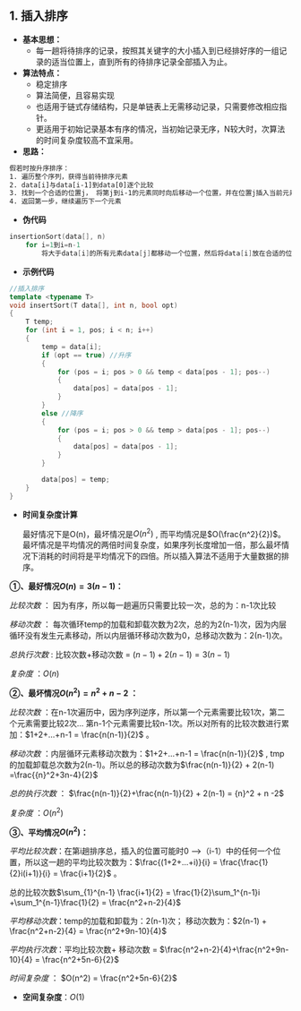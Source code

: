 ## 1. 插入排序
- **基本思想：**
	- 每一趟将待排序的记录，按照其关键字的大小插入到已经排好序的一组记录的适当位置上，直到所有的待排序记录全部插入为止。
- **算法特点：**
  - 稳定排序
  - 算法简便，且容易实现
  - 也适用于链式存储结构，只是单链表上无需移动记录，只需要修改相应指针。
  - 更适用于初始记录基本有序的情况，当初始记录无序，N较大时，次算法的时间复杂度较高不宜采用。
- **思路：**
```txt
假若时按升序排序：
1. 遍历整个序列，获得当前待排序元素
2. data[i]与data[i-1]到data[0]逐个比较
3. 找到一个合适的位置j， 将第j到i-1的元素同时向后移动一个位置，并在位置j插入当前元素
4. 返回第一步，继续遍历下一个元素
```
- **伪代码**
```cpp
insertionSort(data[], n)
	for i=1到i=n-1
		将大于data[i]的所有元素data[j]都移动一个位置，然后将data[i]放在合适的位置。
```
- **示例代码**
```cpp
//插入排序
template <typename T>
void insertSort(T data[], int n, bool opt)
{
    T temp;
    for (int i = 1, pos; i < n; i++)
    {
        temp = data[i];
        if (opt == true) //升序
        {
            for (pos = i; pos > 0 && temp < data[pos - 1]; pos--)
            { 
                data[pos] = data[pos - 1];
            }
        }
        else //降序
        {
            for (pos = i; pos > 0 && temp > data[pos - 1]; pos--)
            {
                data[pos] = data[pos - 1];
            }
        }

        data[pos] = temp;
    }
}
```
- **时间复杂度计算**

  最好情况下是O(n)，最坏情况是$O(n^2)$ , 而平均情况是$O(\frac{n^2}{2})$。最坏情况是平均情况的两倍时间复杂度，如果序列长度增加一倍，那么最坏情况下消耗的时间将是平均情况下的四倍。所以插入算法不适用于大量数据的排序。

**①、最好情况$O({n}) = 3(n-1)$：**

*比较次数* ：   因为有序，所以每一趟遍历只需要比较一次，总的为：n-1次比较

*移动次数* ：   每次循环temp的加载和卸载次数为2次，总的为2(n-1)次，因为内层循环没有发生元素移动，所以内层循环移动次数为0，总移动次数为：2(n-1)次。

*总执行次数*  :  比较次数+移动次数 = $(n-1)+2(n-1) = 3(n-1)$

*复杂度* ：$O(n)$

**②、最坏情况$O({n}^2) = n^2 +n -2$ ：**

*比较次数* ：在n-1次遍历中，因为序列逆序，所以第一个元素需要比较1次，第二个元素需要比较2次... 第n-1个元素需要比较n-1次。所以对所有的比较次数进行累加：$1+2+...+n-1 =  \frac{n(n-1)}{2}$ 。

*移动次数* ：内层循环元素移动次数为：$1+2+...+n-1 =  \frac{n(n-1)}{2}$ , tmp的加载卸载总次数为2(n-1)。所以总的移动次数为$\frac{n(n-1)}{2} + 2(n-1) =\frac{{n}^2+3n-4}{2}$

*总的执行次数* ： $\frac{n(n-1)}{2}+\frac{n(n-1)}{2} + 2(n-1) = {n}^2 + n -2$ 

*复杂度* ：$O(n^2)$

**③、平均情况$O({n}^2)$：**

*平均比较次数*：在第i趟排序总，插入的位置可能时0 -->（i-1）中的任何一个位置，所以这一趟的平均比较次数为：$\frac{(1+2+...+i)}{i} = \frac{\frac{1}{2}i(i+1)}{i} = \frac{i+1}{2}$ 。

总的比较次数$\sum_{1}^{n-1} \frac{i+1}{2} = \frac{1}{2}\sum_1^{n-1}i +\sum_1^{n-1}\frac{1}{2} = \frac{n^2+n-2}{4}$

*平均移动次数*：temp的加载和卸载为：2(n-1)次； 移动次数为：$2(n-1) + \frac{n^2+n-2}{4} = \frac{n^2+9n-10}{4}$

*平均执行次数*：平均比较次数+ 移动次数 = $\frac{n^2+n-2}{4}+\frac{n^2+9n-10}{4} = \frac{n^2+5n-6}{2}$

*时间复杂度* ： $O(n^2) = \frac{n^2+5n-6}{2}$

- **空间复杂度**：$O(1)$
